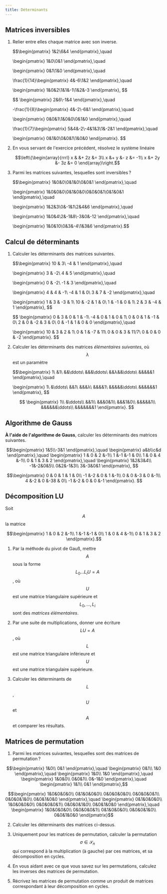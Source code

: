 ```yaml
---
title: Déterminants
---
```


## Matrices inversibles

1. Relier entre elles chaque matrice avec son inverse.
   
   $$\begin{pmatrix}
   1&2\\6&4
   \end{pmatrix},\quad
   
   \begin{pmatrix}
   1&0\\0&1
   \end{pmatrix},\quad
   
   \begin{pmatrix}
   0&1\\1&0
   \end{pmatrix},\quad
   
   \frac{1}{14}\begin{pmatrix}
   4&-6\\1&2
   \end{pmatrix},\quad
   
   \begin{pmatrix}
   1&0&2\\1&1&-1\\1&2&-3
   \end{pmatrix},
   $$
   
   $$
   \begin{pmatrix}
   2&6\\-1&4
   \end{pmatrix},\quad
   
   -\frac{1}{8}\begin{pmatrix}
   4&-2\\-6&1
   \end{pmatrix},\quad
   
   \begin{pmatrix}
   0&0&1\\1&0&0\\0&1&0
   \end{pmatrix},\quad
   
   \frac{1}{7}\begin{pmatrix}
   5&4&-2\\-4&1&3\\1&-2&1
   \end{pmatrix},\quad
   
   \begin{pmatrix}
   0&1&0\\0&0&1\\1&0&0
   \end{pmatrix}.
   $$

2. En vous servant de l'exercice précédent, résolvez le système linéaire
   
   $$\left\{\begin{array}{rrrl}
   x & &+ 2z &= 3\\
   x &+ y &- z &= -1\\
   x &+ 2y &- 3z &= 0
   \end{array}\right.$$

2. Parmi les matrices suivantes, lesquelles sont inversibles ?
   
   $$\begin{pmatrix}
   1&0&0\\0&1&0\\0&0&1
   \end{pmatrix},\quad
   
   \begin{pmatrix}
   1&0&0&0\\0&1&0&0\\0&0&0&1\\0&1&0&1
   \end{pmatrix},\quad
   
   \begin{pmatrix}
   1&2&3\\0&-1&1\\2&4&6
   \end{pmatrix},\quad
   
   \begin{pmatrix}
   1&0&4\\2&-1&8\\-3&0&-12
   \end{pmatrix},\quad
   
   \begin{pmatrix}
   1&0&10\\0&3&-4\\1&3&6
   \end{pmatrix}.$$


## Calcul de déterminants


1. Calculer les déterminants des matrices suivantes.
   
   $$\begin{pmatrix}
   10 & 3\\
   -4 & 1
   \end{pmatrix},\quad
   
   \begin{pmatrix}
   3 & -2\\
   4 & 5
   \end{pmatrix},\quad
   
   \begin{pmatrix}
   0 & -2\\
   -1 & 3
   \end{pmatrix},\quad
   
   \begin{pmatrix}
   4 & 4 & -1\\
   -4 & 1 & 0\\
   3 & 7 & -2
   \end{pmatrix},\quad
   
   \begin{pmatrix}
   1 & 3 & -3 & 1\\
   10 & -2 & 1 & 0\\
   1 & -1 & 0 & 1\\
   2 & 3 & -4 & 1
   \end{pmatrix},
   $$
   
   $$
   \begin{pmatrix}
   0 & 3 & 0 & 1 & -1\\
   -4 & 0 & 1 & 0 & 1\\
   0 & 0 & 1 & -1 & 0\\
   2 & 0 & -2 & 3 & 0\\
   0 & -1 & 1 & 0 & 0
   \end{pmatrix},\quad
   
   \begin{pmatrix}
   10 & 3 & 2 & 1\\
   0 & 1 & -7 & 11\\
   0 & 0 & 3 & 11/7\\
   0 & 0 & 0 & -2
   \end{pmatrix}.
   $$

2. Calculer les déterminants des matrices *élémentaires suivantes*, où
   $$λ$$ est un paramètre
   
   $$\begin{pmatrix}
   1\\
   &1\\
   &&\ddots\\
   &&&\ddots\\
   &&λ&&\ddots\\
   &&&&&1
   \end{pmatrix},\quad
   
   \begin{pmatrix}
   1\\
   &\ddots\\
   &&1\\
   &&&λ\\
   &&&&1\\
   &&&&&\ddots\\
   &&&&&&1
   \end{pmatrix},
   $$
   
   $$
   \begin{pmatrix}
   1\\
   &\ddots\\
   &&1\\
   &&&0&1\\
   &&&1&0\\
   &&&&&1\\
   &&&&&&\ddots\\
   &&&&&&&1
   \end{pmatrix}.
   $$

## Algorithme de Gauss

**À l'aide de l'algorithme de Gauss**, calculer les déterminants des
matrices suivantes.

$$\begin{pmatrix}
1&5\\-3&1
\end{pmatrix},\quad
\begin{pmatrix}
a&b\\c&d
\end{pmatrix},\quad
\begin{pmatrix}
1 & 0 & 2 &-1\\
1 &-1 &-1 & 0\\
1 & 0 & 4 &-1\\
0 & 1 & 3 & 2
\end{pmatrix},\quad
\begin{pmatrix}
1&2&3&4\\
-1&-2&0&5\\
0&2&-1&3\\
3&-3&0&1
\end{pmatrix},
$$

<!-- $$
\begin{pmatrix}
-a&b&a\\
b&a&a\\
a&a&b
\end{pmatrix},\quad -->
$$\begin{pmatrix}
0 & 0 & 1 &  1 & 0\\
-1 &-2 & 0 &  1 &-1\\
0 & 0 &-3 &  0 &-1\\
4 &-2 & 0 &-38 & 0\\
-1 &-2 & 0 &  0 &-1
\end{pmatrix}.
$$

## Décomposition LU

Soit $$A$$ la matrice

$$\begin{pmatrix}
1 & 0 & 2 &-1\\
1 &-1 &-1 & 0\\
1 & 0 & 4 &-1\\
0 & 1 & 3 & 2
\end{pmatrix}.$$

1. Par la méthode du pivot de Gauß, mettre $$A$$ sous la forme
$$L_0\dots L_iU=A$$, où $$U$$ est une matrice triangulaire
supérieure et $$L_0,\dots,L_i$$ sont des *matrices élémentaires*.

2. Par une suite de multiplications, donner une écriture $$LU=A$$, où
$$L$$ est une matrice triangulaire inférieure et $$U$$ est une
matrice triangulaire supérieure.

3. Calculer les déterminants de $$L$$, $$U$$ et $$A$$ et comparer les
résultats.


## Matrices de permutation

1. Parmi les matrices suivantes, lesquelles sont des matrices de
permutation ?

$$\begin{pmatrix}
1&0\\
0&1
\end{pmatrix},\quad
\begin{pmatrix}
0&1\\
1&0
\end{pmatrix},\quad
\begin{pmatrix}
1&0\\
1&0
\end{pmatrix},\quad
\begin{pmatrix}
1&0&0\\
0&0&1\\
0&-1&0
\end{pmatrix},\quad
\begin{pmatrix}
1&1\\
0&1
\end{pmatrix},$$

$$\begin{pmatrix}
1&0&0&0&0\\
0&1&0&0&0\\
0&0&0&0&0\\
0&0&0&0&1\\
0&0&0&1&0\\
0&0&1&0&0
\end{pmatrix},\quad
\begin{pmatrix}
0&1&0&0&0\\
1&0&0&0&0\\
0&0&0&0&1\\
0&0&0&1&0\\
0&0&1&0&0
\end{pmatrix},\quad
\begin{pmatrix}
1&0&0&0&0\\
0&0&0&0&1\\
0&1&0&0&0\\
0&0&0&1&0\\
0&0&1&0&0
\end{pmatrix}$$

2. Calculer les déterminants des matrices ci-dessus.

3. Uniquement pour les matrices de permutation, calculer la
permutation $$σ∈\mathcal{S}_n$$ qui correspond à la multiplication
(à gauche) par ces matrices, et sa décomposition en cycles.

4. En vous aidant avec ce que vous savez sur les permutations,
calculez les inverses des matrices de permutation.

5. Récrivez les matrices de permutation comme un produit de matrices
correspondant à leur décomposition en cycles.

   
